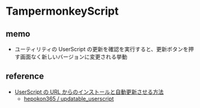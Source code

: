 # TampermonkeyScript

## memo

- ユーティリティの UserScript の更新を確認を実行すると、更新ボタンを押す画面なく新しいバージョンに変更される挙動

## reference

- [UserScript の URL からのインストールと自動更新させる方法](https://hepokon365.hatenablog.com/entry/2020/06/07/235856)
  - [ hepokon365 / updatable_userscript ](https://github.com/hepokon365/updatable_userscript)
